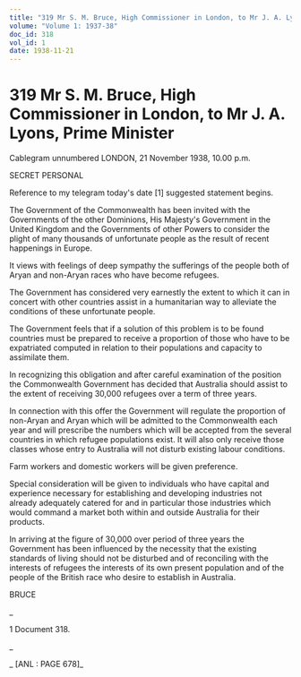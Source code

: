 ```yaml
---
title: "319 Mr S. M. Bruce, High Commissioner in London, to Mr J. A. Lyons, Prime Minister"
volume: "Volume 1: 1937-38"
doc_id: 318
vol_id: 1
date: 1938-11-21
---
```


# 319 Mr S. M. Bruce, High Commissioner in London, to Mr J. A. Lyons, Prime Minister

Cablegram unnumbered LONDON, 21 November 1938, 10.00 p.m.

SECRET PERSONAL

Reference to my telegram today's date [1] suggested statement begins.

The Government of the Commonwealth has been invited with the Governments of the other Dominions, His Majesty's Government in the United Kingdom and the Governments of other Powers to consider the plight of many thousands of unfortunate people as the result of recent happenings in Europe.

It views with feelings of deep sympathy the sufferings of the people both of Aryan and non-Aryan races who have become refugees.

The Government has considered very earnestly the extent to which it can in concert with other countries assist in a humanitarian way to alleviate the conditions of these unfortunate people.

The Government feels that if a solution of this problem is to be found countries must be prepared to receive a proportion of those who have to be expatriated computed in relation to their populations and capacity to assimilate them.

In recognizing this obligation and after careful examination of the position the Commonwealth Government has decided that Australia should assist to the extent of receiving 30,000 refugees over a term of three years.

In connection with this offer the Government will regulate the proportion of non-Aryan and Aryan which will be admitted to the Commonwealth each year and will prescribe the numbers which will be accepted from the several countries in which refugee populations exist. It will also only receive those classes whose entry to Australia will not disturb existing labour conditions.

Farm workers and domestic workers will be given preference.

Special consideration will be given to individuals who have capital and experience necessary for establishing and developing industries not already adequately catered for and in particular those industries which would command a market both within and outside Australia for their products.

In arriving at the figure of 30,000 over period of three years the Government has been influenced by the necessity that the existing standards of living should not be disturbed and of reconciling with the interests of refugees the interests of its own present population and of the people of the British race who desire to establish in Australia.

BRUCE

_

1 Document 318.

_

_ [ANL : PAGE 678]_
